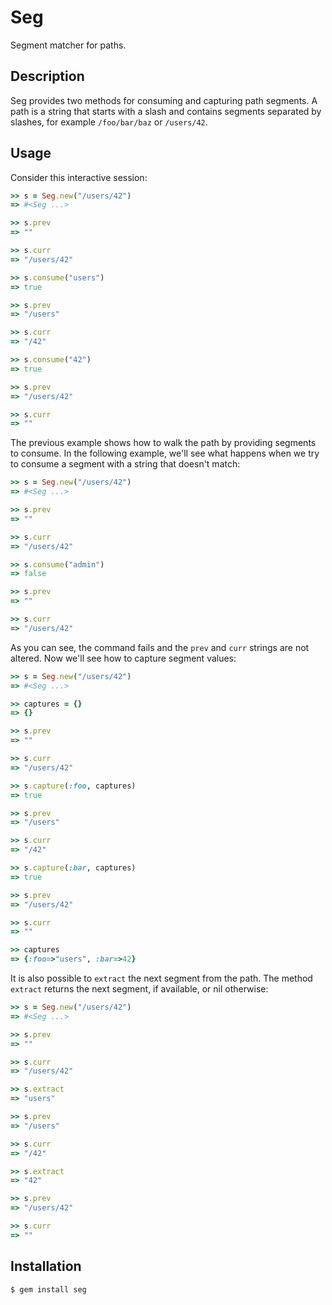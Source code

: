 Seg
===

Segment matcher for paths.

Description
-----------

Seg provides two methods for consuming and capturing path segments.
A path is a string that starts with a slash and contains segments
separated by slashes, for example `/foo/bar/baz` or `/users/42`.

Usage
-----

Consider this interactive session:

```ruby
>> s = Seg.new("/users/42")
=> #<Seg ...>

>> s.prev
=> ""

>> s.curr
=> "/users/42"

>> s.consume("users")
=> true

>> s.prev
=> "/users"

>> s.curr
=> "/42"

>> s.consume("42")
=> true

>> s.prev
=> "/users/42"

>> s.curr
=> ""
```

The previous example shows how to walk the path by
providing segments to consume. In the following
example, we'll see what happens when we try to
consume a segment with a string that doesn't match:

```ruby
>> s = Seg.new("/users/42")
=> #<Seg ...>

>> s.prev
=> ""

>> s.curr
=> "/users/42"

>> s.consume("admin")
=> false

>> s.prev
=> ""

>> s.curr
=> "/users/42"
```

As you can see, the command fails and the `prev` and
`curr` strings are not altered. Now we'll see
how to capture segment values:

```ruby
>> s = Seg.new("/users/42")
=> #<Seg ...>

>> captures = {}
=> {}

>> s.prev
=> ""

>> s.curr
=> "/users/42"

>> s.capture(:foo, captures)
=> true

>> s.prev
=> "/users"

>> s.curr
=> "/42"

>> s.capture(:bar, captures)
=> true

>> s.prev
=> "/users/42"

>> s.curr
=> ""

>> captures
=> {:foo=>"users", :bar=>42}
```

It is also possible to `extract` the next segment from the path.
The method `extract` returns the next segment, if available, or nil
otherwise:

```ruby
>> s = Seg.new("/users/42")
=> #<Seg ...>

>> s.prev
=> ""

>> s.curr
=> "/users/42"

>> s.extract
=> "users"

>> s.prev
=> "/users"

>> s.curr
=> "/42"

>> s.extract
=> "42"

>> s.prev
=> "/users/42"

>> s.curr
=> ""
```

Installation
------------

```
$ gem install seg
```
